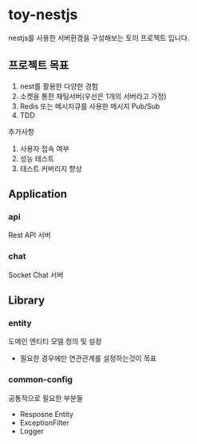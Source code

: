 # toy-nestjs

nestjs를 사용한 서버환경을 구성해보는 토이 프로젝트 입니다.


## 프로젝트 목표

1. nest를 활용한 다양한 경험
2. 소켓을 통한 채팅서버(우선은 1개의 서버라고 가정)
3. Redis 또는 메시지큐를 사용한 메시지 Pub/Sub
4. TDD

추가사항

1. 사용자 접속 여부
2. 성능 테스트
3. 테스트 커버리지 향상

## Application

### api

Rest API 서버

### chat

Socket Chat 서버


## Library

### entity

도메인 엔티티 모델 정의 및 설정

- 필요한 경우에만 연관관계를 설정하는것이 목표

### common-config

공통적으로 필요한 부분들

- Resposne Entity
- ExceptionFilter
- Logger

